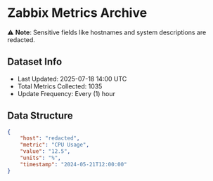 # Zabbix Metrics Archive

⚠️ **Note**: Sensitive fields like hostnames and system descriptions are redacted.

## Dataset Info
- Last Updated: 2025-07-18 14:00 UTC
- Total Metrics Collected: 1035
- Update Frequency: Every (1) hour

## Data Structure
```json
{
    "host": "redacted",
    "metric": "CPU Usage",
    "value": "12.5",
    "units": "%",
    "timestamp": "2024-05-21T12:00:00"
}
```

